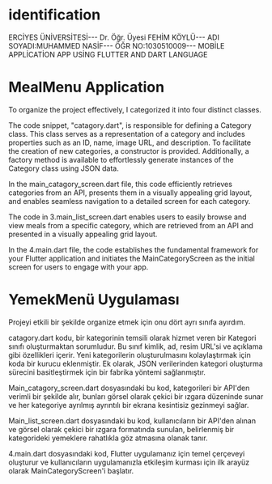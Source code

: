 # identification
ERCİYES ÜNİVERSİTESİ---
Dr. Öğr. Üyesi FEHİM KÖYLÜ---
ADI SOYADI:MUHAMMED NASİF---
ÖĞR NO:1030510009---
MOBİLE APPLİCATİON APP USİNG FLUTTER AND DART LANGUAGE


# MealMenu  Application 

To organize the project effectively, I categorized it into four distinct classes.

The code snippet, "catagory.dart", is responsible for defining a Category class. This class serves as a representation of a category and includes properties such as an ID, name, image URL, and description. To facilitate the creation of new categories, a constructor is provided. Additionally, a factory method is available to effortlessly generate instances of the Category class using JSON data.

In the main_catagory_screen.dart file, this code efficiently retrieves categories from an API, presents them in a visually appealing grid layout, and enables seamless navigation to a detailed screen for each category.

The code in 3.main_list_screen.dart enables users to easily browse and view meals from a specific category, which are retrieved from an API and presented in a visually appealing grid layout.


In the 4.main.dart file, the code establishes the fundamental framework for your Flutter application and initiates the MainCategoryScreen as the initial screen for users to engage with your app.



# YemekMenü Uygulaması
Projeyi etkili bir şekilde organize etmek için onu dört ayrı sınıfa ayırdım.

catagory.dart kodu, bir kategorinin temsili olarak hizmet veren bir Kategori sınıfı oluşturmaktan sorumludur. Bu sınıf kimlik, ad, resim URL'si ve açıklama gibi özellikleri içerir. Yeni kategorilerin oluşturulmasını kolaylaştırmak için koda bir kurucu eklenmiştir. Ek olarak, JSON verilerinden kategori oluşturma sürecini basitleştirmek için bir fabrika yöntemi sağlanmıştır.

Main_catagory_screen.dart dosyasındaki bu kod, kategorileri bir API'den verimli bir şekilde alır, bunları görsel olarak çekici bir ızgara düzeninde sunar ve her kategoriye ayrılmış ayrıntılı bir ekrana kesintisiz gezinmeyi sağlar.

Main_list_screen.dart dosyasındaki bu kod, kullanıcıların bir API'den alınan ve görsel olarak çekici bir ızgara formatında sunulan, belirlenmiş bir kategorideki yemeklere rahatlıkla göz atmasına olanak tanır.

4.main.dart dosyasındaki kod, Flutter uygulamanız için temel çerçeveyi oluşturur ve kullanıcıların uygulamanızla etkileşim kurması için ilk arayüz olarak MainCategoryScreen'i başlatır.